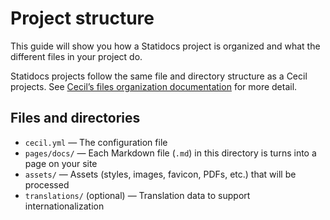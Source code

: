 # Project structure

This guide will show you how a Statidocs project is organized and what the different files in your project do.

Statidocs projects follow the same file and directory structure as a Cecil projects. See [Cecil’s files organization documentation](https://cecil.app/documentation/content/#files-organization) for more detail.

## Files and directories

- `cecil.yml` — The configuration file
- `pages/docs/` — Each Markdown file (`.md`) in this directory is turns into a page on your site
- `assets/` — Assets (styles, images, favicon, PDFs, etc.) that will be processed
- `translations/` (optional) — Translation data to support internationalization
